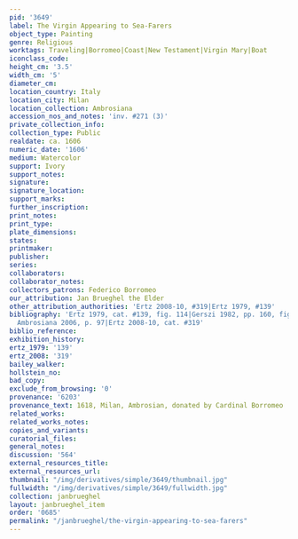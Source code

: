 ```yaml
---
pid: '3649'
label: The Virgin Appearing to Sea-Farers
object_type: Painting
genre: Religious
worktags: Traveling|Borromeo|Coast|New Testament|Virgin Mary|Boat
iconclass_code:
height_cm: '3.5'
width_cm: '5'
diameter_cm:
location_country: Italy
location_city: Milan
location_collection: Ambrosiana
accession_nos_and_notes: 'inv. #271 (3)'
private_collection_info:
collection_type: Public
realdate: ca. 1606
numeric_date: '1606'
medium: Watercolor
support: Ivory
support_notes:
signature:
signature_location:
support_marks:
further_inscription:
print_notes:
print_type:
plate_dimensions:
states:
printmaker:
publisher:
series:
collaborators:
collaborator_notes:
collectors_patrons: Federico Borromeo
our_attribution: Jan Brueghel the Elder
other_attribution_authorities: 'Ertz 2008-10, #319|Ertz 1979, #139'
bibliography: 'Ertz 1979, cat. #139, fig. 114|Gerszi 1982, pp. 160, fig. 16|Pijl in
  Ambrosiana 2006, p. 97|Ertz 2008-10, cat. #319'
biblio_reference:
exhibition_history:
ertz_1979: '139'
ertz_2008: '319'
bailey_walker:
hollstein_no:
bad_copy:
exclude_from_browsing: '0'
provenance: '6203'
provenance_text: 1618, Milan, Ambrosian, donated by Cardinal Borromeo
related_works:
related_works_notes:
copies_and_variants:
curatorial_files:
general_notes:
discussion: '564'
external_resources_title:
external_resources_url:
thumbnail: "/img/derivatives/simple/3649/thumbnail.jpg"
fullwidth: "/img/derivatives/simple/3649/fullwidth.jpg"
collection: janbrueghel
layout: janbrueghel_item
order: '0685'
permalink: "/janbrueghel/the-virgin-appearing-to-sea-farers"
---
```

